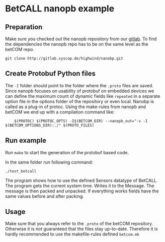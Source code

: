 # BetCALL nanopb example
## Preparation
Make sure you checked out the nanopb repository from our [gitlab](http://gitlab.syscop.de/highwind/nanobp). To find the dependencies the nanopb repo has to be on the same level as the betCOM repo. 
```
git clone http://gitlab.syscop.de/highwind/nanobp.git
```

## Create Protobuf Python files
The `-I` folder should point to the folder where the `.proto` files are saved.
Since nanopb focuses on usability of protobuf on embedded devices we can define
the maximum count of dynamic fields like `repeated` in a separate option file in the
options folder of the repository or even local. Nanobp is called as a plug-in of protoc.
Using the make-rules from nanopb and betCOM we end up with a compilation command like:
```
	$(PROTOC) $(PROTOC_OPTS) -I$(BETCOM_DIR) --nanopb_out="-v -I $(BETCOM_OPTIONS_DIR):./" $(PROTO_FILES)
```

## Run example
Run `make` to start the generation of the protobuf based code.


In the same folder run following command:
```
./test_betcall
```
The program shows how to use the defined Sensors datatype of BetCALL.
The program gets the current system time. Writes it to the Message.
The message is then packed and unpacked.
If everything works fields have the same values before and after packing.


## Usage
Make sure that you always refer to the `.proto` of the betCOM repository.
Otherwise it is not guaranteed that the files stay up-to-date.
Therefore it is hardly recommended to use the makefile-rules defined `betcom.mk`

